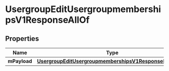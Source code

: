 

# UsergroupEditUsergroupmembershipsV1ResponseAllOf


## Properties

| Name | Type | Description | Notes |
|------------ | ------------- | ------------- | -------------|
|**mPayload** | [**UsergroupEditUsergroupmembershipsV1ResponseMPayload**](UsergroupEditUsergroupmembershipsV1ResponseMPayload.md) |  |  |



